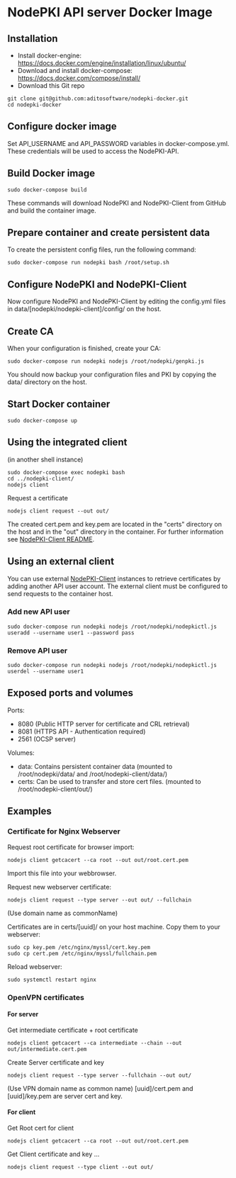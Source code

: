 # NodePKI API server Docker Image

## Installation

* Install docker-engine: https://docs.docker.com/engine/installation/linux/ubuntu/
* Download and install docker-compose: https://docs.docker.com/compose/install/
* Download this Git repo

```
git clone git@github.com:aditosoftware/nodepki-docker.git
cd nodepki-docker
```

## Configure docker image

Set API_USERNAME and API_PASSWORD variables in docker-compose.yml. These credentials will be used to access the NodePKI-API.


## Build Docker image

    sudo docker-compose build

These commands will download NodePKI and NodePKI-Client from GitHub and build the container image.


## Prepare container and create persistent data

To create the persistent config files, run the following command:

    sudo docker-compose run nodepki bash /root/setup.sh


## Configure NodePKI and NodePKI-Client

Now configure NodePKI and NodePKI-Client by editing the config.yml files in data/[nodepki/nodepki-client]/config/ on the host.


## Create CA

When your configuration is finished, create your CA:

    sudo docker-compose run nodepki nodejs /root/nodepki/genpki.js

You should now backup your configuration files and PKI by copying the data/ directory on the host.


## Start Docker container

    sudo docker-compose up


## Using the integrated client

(in another shell instance)

    sudo docker-compose exec nodepki bash
    cd ../nodepki-client/
    nodejs client

Request a certificate

    nodejs client request --out out/

The created cert.pem and key.pem are located in the "certs" directory on the host and in the "out" directory in the container. For further information see [NodePKI-Client README](https://github.com/ThomasLeister/nodepki-client/blob/master/README.md).


## Using an external client

You can use external [NodePKI-Client](https://github.com/ThomasLeister/nodepki-client/) instances to retrieve certificates by adding another API user account. The external client must be configured to send requests to the container host.

### Add new API user

    sudo docker-compose run nodepki nodejs /root/nodepki/nodepkictl.js useradd --username user1 --password pass

### Remove API user

    sudo docker-compose run nodepki nodejs /root/nodepki/nodepkictl.js userdel --username user1


## Exposed ports and volumes

Ports:
* 8080 (Public HTTP server for certificate and CRL retrieval)
* 8081 (HTTPS API - Authentication required)
* 2561 (OCSP server)

Volumes:
* data: Contains persistent container data (mounted to /root/nodepki/data/ and /root/nodepki-client/data/)
* certs: Can be used to transfer and store cert files. (mounted to /root/nodepki-client/out/)



## Examples

### Certificate for Nginx Webserver

Request root certificate for browser import:

    nodejs client getcacert --ca root --out out/root.cert.pem

Import this file into your webbrowser.

Request new webserver certificate:

    nodejs client request --type server --out out/ --fullchain

(Use domain name as commonName)

Certificates are in certs/[uuid]/ on your host machine. Copy them to your webserver:

    sudo cp key.pem /etc/nginx/myssl/cert.key.pem
    sudo cp cert.pem /etc/nginx/myssl/fullchain.pem

Reload webserver:

    sudo systemctl restart nginx



### OpenVPN certificates

#### For server

Get intermediate certificate + root certificate

    nodejs client getcacert --ca intermediate --chain --out out/intermediate.cert.pem

Create Server certificate and key

    nodejs client request --type server --fullchain --out out/

(Use VPN domain name as common name)
[uuid]/cert.pem and [uuid]/key.pem are server cert and key.


#### For client

Get Root cert for client

    nodejs client getcacert --ca root --out out/root.cert.pem

Get Client certificate and key ...

    nodejs client request --type client --out out/
